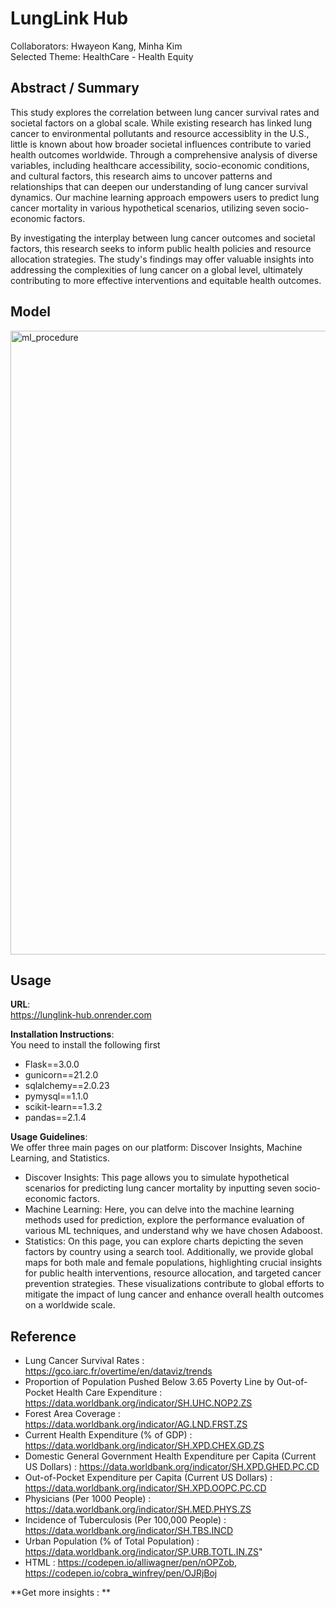 # LungLink Hub

Collaborators: Hwayeon Kang, Minha Kim </br>
Selected Theme: HealthCare - Health Equity </br>

## Abstract / Summary
This study explores the correlation between lung cancer survival rates and societal factors on a global scale. While existing research has linked lung cancer to environmental pollutants and resource accessiblity in the U.S., little is known about how broader societal influences contribute to varied health outcomes worldwide. Through a comprehensive analysis of diverse variables, including healthcare accessibility, socio-economic conditions, and cultural factors, this research aims to uncover patterns and relationships that can deepen our understanding of lung cancer survival dynamics. Our machine learning approach empowers users to predict lung cancer mortality in various hypothetical scenarios, utilizing seven socio-economic factors.

By investigating the interplay between lung cancer outcomes and societal factors, this research seeks to inform public health policies and resource allocation strategies. The study's findings may offer valuable insights into addressing the complexities of lung cancer on a global level, ultimately contributing to more effective interventions and equitable health outcomes.

## Model
<img width="998" alt="ml_procedure" src="https://github.com/eh111eh/LungLink-Hub/assets/97640870/7234031c-29ca-4113-ad42-4f2ff1b01038">

## Usage
**URL**: <br/>
https://lunglink-hub.onrender.com

**Installation Instructions**: <br/>
You need to install the following first
- Flask==3.0.0
- gunicorn==21.2.0
- sqlalchemy==2.0.23
- pymysql==1.1.0
- scikit-learn==1.3.2
- pandas==2.1.4

**Usage Guidelines**: <br/>
We offer three main pages on our platform: Discover Insights, Machine Learning, and Statistics.

- Discover Insights: This page allows you to simulate hypothetical scenarios for predicting lung cancer mortality by inputting seven socio-economic factors.
- Machine Learning: Here, you can delve into the machine learning methods used for prediction, explore the performance evaluation of various ML techniques, and understand why we have chosen Adaboost.
- Statistics: On this page, you can explore charts depicting the seven factors by country using a search tool. Additionally, we provide global maps for both male and female populations, highlighting crucial insights for public health interventions, resource allocation, and targeted cancer prevention strategies. These visualizations contribute to global efforts to mitigate the impact of lung cancer and enhance overall health outcomes on a worldwide scale.

## Reference
- Lung Cancer Survival Rates : https://gco.iarc.fr/overtime/en/dataviz/trends
- Proportion of Population Pushed Below 3.65 Poverty Line by Out-of-Pocket Health Care Expenditure : https://data.worldbank.org/indicator/SH.UHC.NOP2.ZS
- Forest Area Coverage : https://data.worldbank.org/indicator/AG.LND.FRST.ZS
- Current Health Expenditure (% of GDP) : https://data.worldbank.org/indicator/SH.XPD.CHEX.GD.ZS
- Domestic General Government Health Expenditure per Capita (Current US Dollars) : https://data.worldbank.org/indicator/SH.XPD.GHED.PC.CD
- Out-of-Pocket Expenditure per Capita (Current US Dollars) : https://data.worldbank.org/indicator/SH.XPD.OOPC.PC.CD
- Physicians (Per 1000 People) : https://data.worldbank.org/indicator/SH.MED.PHYS.ZS
- Incidence of Tuberculosis (Per 100,000 People) : https://data.worldbank.org/indicator/SH.TBS.INCD
- Urban Population (% of Total Population) : https://data.worldbank.org/indicator/SP.URB.TOTL.IN.ZS"
- HTML : https://codepen.io/alliwagner/pen/nOPZob, https://codepen.io/cobra_winfrey/pen/OJRjBoj

**Get more insights : **

